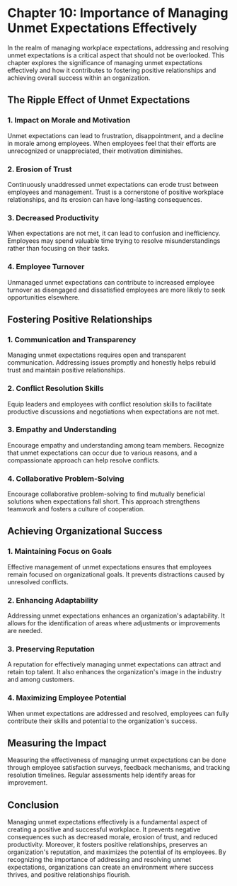 Chapter 10: Importance of Managing Unmet Expectations Effectively
=================================================================

In the realm of managing workplace expectations, addressing and resolving unmet expectations is a critical aspect that should not be overlooked. This chapter explores the significance of managing unmet expectations effectively and how it contributes to fostering positive relationships and achieving overall success within an organization.

The Ripple Effect of Unmet Expectations
---------------------------------------

### **1. Impact on Morale and Motivation**

Unmet expectations can lead to frustration, disappointment, and a decline in morale among employees. When employees feel that their efforts are unrecognized or unappreciated, their motivation diminishes.

### **2. Erosion of Trust**

Continuously unaddressed unmet expectations can erode trust between employees and management. Trust is a cornerstone of positive workplace relationships, and its erosion can have long-lasting consequences.

### **3. Decreased Productivity**

When expectations are not met, it can lead to confusion and inefficiency. Employees may spend valuable time trying to resolve misunderstandings rather than focusing on their tasks.

### **4. Employee Turnover**

Unmanaged unmet expectations can contribute to increased employee turnover as disengaged and dissatisfied employees are more likely to seek opportunities elsewhere.

Fostering Positive Relationships
--------------------------------

### **1. Communication and Transparency**

Managing unmet expectations requires open and transparent communication. Addressing issues promptly and honestly helps rebuild trust and maintain positive relationships.

### **2. Conflict Resolution Skills**

Equip leaders and employees with conflict resolution skills to facilitate productive discussions and negotiations when expectations are not met.

### **3. Empathy and Understanding**

Encourage empathy and understanding among team members. Recognize that unmet expectations can occur due to various reasons, and a compassionate approach can help resolve conflicts.

### **4. Collaborative Problem-Solving**

Encourage collaborative problem-solving to find mutually beneficial solutions when expectations fall short. This approach strengthens teamwork and fosters a culture of cooperation.

Achieving Organizational Success
--------------------------------

### **1. Maintaining Focus on Goals**

Effective management of unmet expectations ensures that employees remain focused on organizational goals. It prevents distractions caused by unresolved conflicts.

### **2. Enhancing Adaptability**

Addressing unmet expectations enhances an organization's adaptability. It allows for the identification of areas where adjustments or improvements are needed.

### **3. Preserving Reputation**

A reputation for effectively managing unmet expectations can attract and retain top talent. It also enhances the organization's image in the industry and among customers.

### **4. Maximizing Employee Potential**

When unmet expectations are addressed and resolved, employees can fully contribute their skills and potential to the organization's success.

Measuring the Impact
--------------------

Measuring the effectiveness of managing unmet expectations can be done through employee satisfaction surveys, feedback mechanisms, and tracking resolution timelines. Regular assessments help identify areas for improvement.

Conclusion
----------

Managing unmet expectations effectively is a fundamental aspect of creating a positive and successful workplace. It prevents negative consequences such as decreased morale, erosion of trust, and reduced productivity. Moreover, it fosters positive relationships, preserves an organization's reputation, and maximizes the potential of its employees. By recognizing the importance of addressing and resolving unmet expectations, organizations can create an environment where success thrives, and positive relationships flourish.
